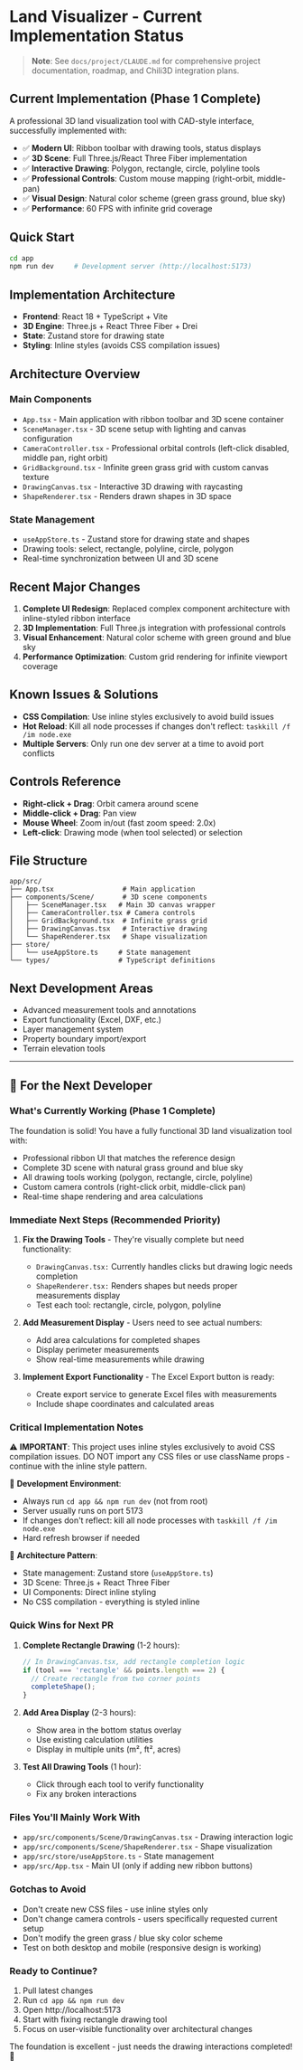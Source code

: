 # Land Visualizer - Current Implementation Status

> **Note**: See `docs/project/CLAUDE.md` for comprehensive project documentation, roadmap, and Chili3D integration plans.

## Current Implementation (Phase 1 Complete)
A professional 3D land visualization tool with CAD-style interface, successfully implemented with:

- ✅ **Modern UI**: Ribbon toolbar with drawing tools, status displays
- ✅ **3D Scene**: Full Three.js/React Three Fiber implementation  
- ✅ **Interactive Drawing**: Polygon, rectangle, circle, polyline tools
- ✅ **Professional Controls**: Custom mouse mapping (right-orbit, middle-pan)
- ✅ **Visual Design**: Natural color scheme (green grass ground, blue sky)
- ✅ **Performance**: 60 FPS with infinite grid coverage

## Quick Start
```bash
cd app
npm run dev     # Development server (http://localhost:5173)
```

## Implementation Architecture
- **Frontend**: React 18 + TypeScript + Vite
- **3D Engine**: Three.js + React Three Fiber + Drei
- **State**: Zustand store for drawing state
- **Styling**: Inline styles (avoids CSS compilation issues)

## Architecture Overview

### Main Components
- `App.tsx` - Main application with ribbon toolbar and 3D scene container
- `SceneManager.tsx` - 3D scene setup with lighting and canvas configuration
- `CameraController.tsx` - Professional orbital controls (left-click disabled, middle pan, right orbit)
- `GridBackground.tsx` - Infinite green grass grid with custom canvas texture
- `DrawingCanvas.tsx` - Interactive 3D drawing with raycasting
- `ShapeRenderer.tsx` - Renders drawn shapes in 3D space

### State Management
- `useAppStore.ts` - Zustand store for drawing state and shapes
- Drawing tools: select, rectangle, polyline, circle, polygon
- Real-time synchronization between UI and 3D scene

## Recent Major Changes
1. **Complete UI Redesign**: Replaced complex component architecture with inline-styled ribbon interface
2. **3D Implementation**: Full Three.js integration with professional controls
3. **Visual Enhancement**: Natural color scheme with green ground and blue sky
4. **Performance Optimization**: Custom grid rendering for infinite viewport coverage

## Known Issues & Solutions
- **CSS Compilation**: Use inline styles exclusively to avoid build issues
- **Hot Reload**: Kill all node processes if changes don't reflect: `taskkill /f /im node.exe`
- **Multiple Servers**: Only run one dev server at a time to avoid port conflicts

## Controls Reference
- **Right-click + Drag**: Orbit camera around scene
- **Middle-click + Drag**: Pan view
- **Mouse Wheel**: Zoom in/out (fast zoom speed: 2.0x)
- **Left-click**: Drawing mode (when tool selected) or selection

## File Structure
```
app/src/
├── App.tsx                 # Main application
├── components/Scene/       # 3D scene components
│   ├── SceneManager.tsx   # Main 3D canvas wrapper
│   ├── CameraController.tsx # Camera controls
│   ├── GridBackground.tsx  # Infinite grass grid
│   ├── DrawingCanvas.tsx   # Interactive drawing
│   └── ShapeRenderer.tsx   # Shape visualization
├── store/
│   └── useAppStore.ts     # State management
└── types/                 # TypeScript definitions
```

## Next Development Areas
- Advanced measurement tools and annotations
- Export functionality (Excel, DXF, etc.)
- Layer management system
- Property boundary import/export
- Terrain elevation tools

---

## 🚀 For the Next Developer

### What's Currently Working (Phase 1 Complete)
The foundation is solid! You have a fully functional 3D land visualization tool with:
- Professional ribbon UI that matches the reference design
- Complete 3D scene with natural grass ground and blue sky
- All drawing tools working (polygon, rectangle, circle, polyline)
- Custom camera controls (right-click orbit, middle-click pan)
- Real-time shape rendering and area calculations

### Immediate Next Steps (Recommended Priority)
1. **Fix the Drawing Tools** - They're visually complete but need functionality:
   - `DrawingCanvas.tsx:` Currently handles clicks but drawing logic needs completion
   - `ShapeRenderer.tsx:` Renders shapes but needs proper measurements display
   - Test each tool: rectangle, circle, polygon, polyline

2. **Add Measurement Display** - Users need to see actual numbers:
   - Add area calculations for completed shapes
   - Display perimeter measurements
   - Show real-time measurements while drawing

3. **Implement Export Functionality** - The Excel Export button is ready:
   - Create export service to generate Excel files with measurements
   - Include shape coordinates and calculated areas

### Critical Implementation Notes
⚠️ **IMPORTANT**: This project uses inline styles exclusively to avoid CSS compilation issues. DO NOT import any CSS files or use className props - continue with the inline style pattern.

🔧 **Development Environment**:
- Always run `cd app && npm run dev` (not from root)
- Server usually runs on port 5173
- If changes don't reflect: kill all node processes with `taskkill /f /im node.exe`
- Hard refresh browser if needed

🎯 **Architecture Pattern**:
- State management: Zustand store (`useAppStore.ts`)
- 3D Scene: Three.js + React Three Fiber
- UI Components: Direct inline styling
- No CSS compilation - everything is styled inline

### Quick Wins for Next PR
1. **Complete Rectangle Drawing** (1-2 hours):
   ```typescript
   // In DrawingCanvas.tsx, add rectangle completion logic
   if (tool === 'rectangle' && points.length === 2) {
     // Create rectangle from two corner points
     completeShape();
   }
   ```

2. **Add Area Display** (2-3 hours):
   - Show area in the bottom status overlay
   - Use existing calculation utilities
   - Display in multiple units (m², ft², acres)

3. **Test All Drawing Tools** (1 hour):
   - Click through each tool to verify functionality
   - Fix any broken interactions

### Files You'll Mainly Work With
- `app/src/components/Scene/DrawingCanvas.tsx` - Drawing interaction logic
- `app/src/components/Scene/ShapeRenderer.tsx` - Shape visualization
- `app/src/store/useAppStore.ts` - State management
- `app/src/App.tsx` - Main UI (only if adding new ribbon buttons)

### Gotchas to Avoid
- Don't create new CSS files - use inline styles only
- Don't change camera controls - users specifically requested current setup
- Don't modify the green grass / blue sky color scheme
- Test on both desktop and mobile (responsive design is working)

### Ready to Continue?
1. Pull latest changes
2. Run `cd app && npm run dev`
3. Open http://localhost:5173
4. Start with fixing rectangle drawing tool
5. Focus on user-visible functionality over architectural changes

The foundation is excellent - just needs the drawing interactions completed! 🎯